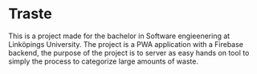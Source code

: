 # Traste

This is a project made for the bachelor in Software engieenering at Linköpings University. The project is a PWA application with a Firebase backend, the purpose of the project is to server as easy hands on tool to simply the process to categorize large amounts of waste.
